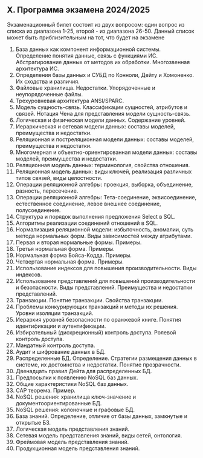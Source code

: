 ## X. Программа экзамена 2024/2025

Экзаменационный билет состоит из двух вопросом: один вопрос из списка из диапазона 1-25, второй - из диапазона 26-50. Данный список может быть приблизительным на тот, что будет на экзамене

1.	База данных как компонент информационной системы. Определение понятия данные, связь с функциями ИС. Абстрагирование данных от методов их обработки. Многозвенная архитектура ИС.
2.	Определения базы данных и СУБД по Конноли, Дейту и Хомоненко. Их сходства и различия.
3.	Файловые хранилища. Недостатки. Упорядоченные и неупорядоченные файлы.
4.	Трехуровневая архитектура ANSI/SPARC.
5.	Модель сущность-связь. Классификации сущностей, атрибутов и связей. Нотация Чена для представления модели сущность-связь.
6.	Логическая и физическая модели данных. Содержание уровней.
7.	Иерархическая и сетевая модели данных: составы моделей, преимущества и недостатки.
8.	Реляционная и постреляционная модели данных: составы моделей, преимущества и недостатки.
9.	Многомерная и объектно-ориентированная модели данных: составы моделей, преимущества и недостатки.
10.	Реляционная модель данных: терминология, свойства отношения.
11.	Реляционная модель данных: виды ключей, реализация различных типов связей, виды целостности.
12.	Операции реляционной алгебры: проекция, выборка, объединение, разность, пересечение.
13.	Операции реляционной алгебры: Тета-соединение, эквисоединение, естественное соединение, левое внешнее соединение, полусоединение.
14.	Структура и порядок выполнения предложения Select в SQL.
15.	Алгоритмы реализации соединений отношений в SQL.
16.	Нормализация реляционной модели: избыточность, аномалии, суть метода нормальных форм. Виды зависимостей между атрибутами.
17.	Первая и вторая нормальные формы. Примеры.
18.	Третья нормальная форма. Примеры.
19.	Нормальная форма Бойса-Кодда. Примеры.
20.	Четвертая нормальная форма. Примеры.
21.	Использование индексов для повышения производительности. Виды индексов.
22.	Использование представлений для повышений производительности и безопасности. Виды представлений. Преимущества и недостатки представлений.
23.	Транзакции. Понятие транзакции. Свойства транзакции.
24.	Проблемы конкурирующих транзакций и методы их решения. Уровни изоляции транзакций.
25.	Иерархия уровней безопасности по оранжевой книге. Понятия идентификации и аутентификации.
26.	Избирательный (дискреционный) контроль доступа. Ролевой контроль доступа.
27.	Мандатный контроль доступа. 
28.	Аудит и шифрование данных в БД.
29.	Распределенные БД. Определение. Стратегии размещения данных в системе, их достоинства и недостатки. Понятие прозрачности.
30.	Двенадцать правил Дейта для распределенных БД.
31.	Предпосылки к появлению NoSQL баз данных.
32.	Общие характеристики NoSQL баз данных.
33.	CAP теорема. Пример.
34.	NoSQL решения: хранилища ключ-значение и документоориентированные БД.
35.	NoSQL решения: колоночные и графовые БД.
36.	База знаний. Определение, отличие от базы данных, замкнутые и открытые БЗ.
37.	Логическая модель представления знаний.
38.	Сетевая модель представления знаний, виды сетей, онтология.
39.	Фреймовая модель представления знаний.
40.	Продукционная модель представления знаний.
